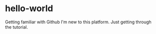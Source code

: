 # hello-world
Getting familiar with Github
I'm new to this platform. Just getting through the tutorial.
